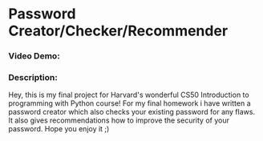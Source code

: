  # Password Creator/Checker/Recommender
### Video Demo:  <URL HERE>
### Description:
Hey, this is my final project for Harvard's wonderful CS50 Introduction to programming with Python course!
For my final homework i have written a password creator which also checks your existing password for any flaws. It also gives recommendations how to improve the security of your password. 
Hope you enjoy it ;) 
